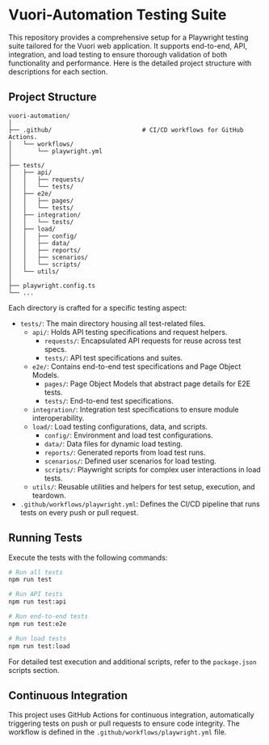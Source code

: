 # Vuori-Automation Testing Suite

This repository provides a comprehensive setup for a Playwright testing suite tailored for the Vuori web application. It supports end-to-end, API, integration, and load testing to ensure thorough validation of both functionality and performance. Here is the detailed project structure with descriptions for each section.

## Project Structure

```plaintext
vuori-automation/
│
├── .github/                         # CI/CD workflows for GitHub Actions.
│   └── workflows/
│       └── playwright.yml
│
├── tests/
│   ├── api/
│   │   ├── requests/
│   │   └── tests/
│   ├── e2e/
│   │   ├── pages/
│   │   └── tests/
│   ├── integration/
│   │   └── tests/
│   ├── load/
│   │   ├── config/
│   │   ├── data/
│   │   ├── reports/
│   │   ├── scenarios/
│   │   └── scripts/
│   └── utils/
│
├── playwright.config.ts
└── ...
```

Each directory is crafted for a specific testing aspect:

-   `tests/`: The main directory housing all test-related files.
    -   `api/`: Holds API testing specifications and request helpers.
        -   `requests/`: Encapsulated API requests for reuse across test specs.
        -   `tests/`: API test specifications and suites.
    -   `e2e/`: Contains end-to-end test specifications and Page Object Models.
        -   `pages/`: Page Object Models that abstract page details for E2E tests.
        -   `tests/`: End-to-end test specifications.
    -   `integration/`: Integration test specifications to ensure module interoperability.
    -   `load/`: Load testing configurations, data, and scripts.
        -   `config/`: Environment and load test configurations.
        -   `data/`: Data files for dynamic load testing.
        -   `reports/`: Generated reports from load test runs.
        -   `scenarios/`: Defined user scenarios for load testing.
        -   `scripts/`: Playwright scripts for complex user interactions in load tests.
    -   `utils/`: Reusable utilities and helpers for test setup, execution, and teardown.
-   `.github/workflows/playwright.yml`: Defines the CI/CD pipeline that runs tests on every push or pull request.

## Running Tests

Execute the tests with the following commands:

```bash
# Run all tests
npm run test

# Run API tests
npm run test:api

# Run end-to-end tests
npm run test:e2e

# Run load tests
npm run test:load
```

For detailed test execution and additional scripts, refer to the `package.json` scripts section.

## Continuous Integration

This project uses GitHub Actions for continuous integration, automatically triggering tests on push or pull requests to ensure code integrity. The workflow is defined in the `.github/workflows/playwright.yml` file.
